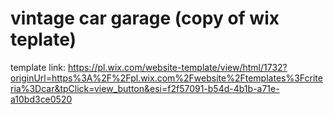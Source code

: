 # vintage car garage (copy of wix teplate)
template link: https://pl.wix.com/website-template/view/html/1732?originUrl=https%3A%2F%2Fpl.wix.com%2Fwebsite%2Ftemplates%3Fcriteria%3Dcar&tpClick=view_button&esi=f2f57091-b54d-4b1b-a71e-a10bd3ce0520
